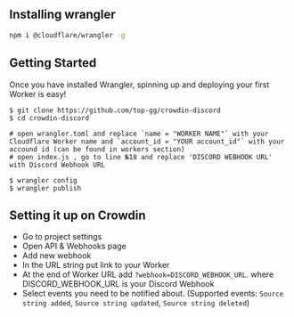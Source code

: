 ## Installing wrangler 
```bash
npm i @cloudflare/wrangler -g
```

## Getting Started

Once you have installed Wrangler, spinning up and deploying your first Worker is easy!

```console
$ git clone https://github.com/top-gg/crowdin-discord
$ cd crowdin-discord

# open wrangler.toml and replace `name = "WORKER NAME"` with your Cloudflare Worker name and `account_id = "YOUR account_id"` with your accound id (can be found in workers section)
# open index.js , go to line №18 and replace 'DISCORD WEBHOOK URL' with Discord Webhook URL

$ wrangler config
$ wrangler publish
```

## Setting it up on Crowdin

- Go to project settings
- Open API & Webhooks page 
- Add new webhook
- In the URL string put link to your Worker 
- At the end of Worker URL add `?webhook=DISCORD_WEBHOOK_URL`. where DISCORD_WEBHOOK_URL is your Discord Webhook
- Select events you need to be notified about. (Supported events: `Source string added`, `Source string updated`, `Source string deleted`)
